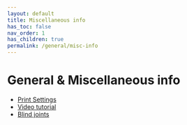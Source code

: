 ```yaml
---
layout: default
title: Miscellaneous info
has_toc: false
nav_order: 1
has_children: true
permalink: /general/misc-info
---
```


# General & Miscellaneous info

* [Print Settings](/general/misc-info/print-settings)
* [Video tutorial](/general/misc-info/video-tutorial)
* [Blind joints](/general/misc-info/blind-joints)
